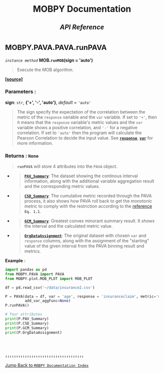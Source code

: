 <h1><strong><p align = center> MOBPY Documentation </p></strong></h1>

<h2><p  align=center><strong style = 'font-style:italic'>API Reference</strong></p></h2>

<h1><span style = 'font-size:smaller'> MOBPY.PAVA.PAVA.runPAVA </span></h1>

_`instance method`_ **MOB.`runMOB`(sign = 'auto')**

> Execute the MOB algorithm.

[**[source]**](https://github.com/ChenTaHung/Monotonic-Optimal-Binning/blob/main/src/MOBPY/PAVA.py#L182-L238)

### **Parameters** : <br>

**sign**: `str`, **{'+', '-', 'auto'}**, _default_ = `'auto'`

> The sign specify the expectation of the correlation between the metric of the `response` variable and the `var` variable. If set to `'+'`, then it means that the `response` variable's metric values and the `var` variable shows a positive correlation, and `'-'` for a negative correlation. If set to `'auto'` then the program will calculate the Pearson Correlation to decide the input value. See [**`response`**](https://github.com/ChenTaHung/Monotonic-Optimal-Binning/tree/main/doc/MOBPY-PAVA-PAVA.md), [**`var`**](https://github.com/ChenTaHung/Monotonic-Optimal-Binning/tree/main/doc/MOBPY-PAVA-PAVA.md) for more information.

### **Returns** : `None`

> **`runPAVA`** will store 4 attributes into the `PAVA` object.


- > [**`PAV_Summary`**](https://github.com/ChenTaHung/Monotonic-Optimal-Binning/blob/main/src/MOBPY/PAVA.py): The dataset showing the continous interval information, along with the additional variable aggregation result and the corresponding metric values.

- > [**`CSD_Summary`**](https://github.com/ChenTaHung/Monotonic-Optimal-Binning/blob/main/src/MOBPY/PAVA.py#): The cumulative metric recorded through the PAVA process, it also shows how PAVA roll back to get the monotonic metric to comply with the restriction according to the [reference](https://repository.tudelft.nl/islandora/object/uuid:5a111157-1a92-4176-9c8e-0b848feb7c30) **`Eq. 1.1`**.

- > [**`GCM_Summary`**](https://github.com/ChenTaHung/Monotonic-Optimal-Binning/blob/main/src/MOBPY/PAVA.py#): Greatest convex minorant summary result. It shows the interval and the calculated metric value.

- > [**`OrgDataAssignment`**](https://github.com/ChenTaHung/Monotonic-Optimal-Binning/blob/main/src/MOBPY/PAVA.py): The original dataset with chosen `var` and `response` columns, along with the assignment of the "starting" value of the given interval from the PAVA binning result and metrics.

**Example** :

```python
import pandas as pd
from MOBPY.PAVA import PAVA
from MOBPY.plot.MOB_PLOT import MOB_PLOT

df = pd.read_csv('~/data/insurance2.csv')

P = PAVA(data = df, var = 'age', response = 'insuranceclaim', metric='mean', 
         add_var_aggFunc=None)
P.runPAVA()

# four attributes
print(P.PAV_Summary)
print(P.CSD_Summary)
print(P.GCM_Summary)
print(P.OrgDataAssignment)
```

<br><br>

`↓↓↓↓↓↓↓↓↓↓↓↓↓↓↓↓↓↓↓↓↓↓↓↓↓↓↓↓↓↓↓↓↓↓↓↓`

[Jump Back to `MOBPY Documentation Index`](https://github.com/ChenTaHung/Monotonic-Optimal-Binning/blob/main/doc/MOBPY-API-Ref.md)